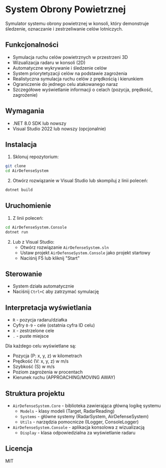 # System Obrony Powietrznej

Symulator systemu obrony powietrznej w konsoli, który demonstruje śledzenie, oznaczanie i zestrzeliwanie celów lotniczych.

## Funkcjonalności

- Symulacja ruchu celów powietrznych w przestrzeni 3D
- Wizualizacja radaru w konsoli (2D)
- Automatyczne wykrywanie i śledzenie celów
- System priorytetyzacji celów na podstawie zagrożenia
- Realistyczna symulacja ruchu celów z prędkością i kierunkiem
- Ograniczenie do jednego celu atakowanego naraz
- Szczegółowe wyświetlanie informacji o celach (pozycja, prędkość, zagrożenie)

## Wymagania

- .NET 8.0 SDK lub nowszy
- Visual Studio 2022 lub nowszy (opcjonalnie)

## Instalacja

1. Sklonuj repozytorium:
```bash
git clone
cd AirDefenseSystem
```

2. Otwórz rozwiązanie w Visual Studio lub skompiluj z linii poleceń:
```bash
dotnet build
```

## Uruchomienie

1. Z linii poleceń:
```bash
cd AirDefenseSystem.Console
dotnet run
```

2. Lub z Visual Studio:
   - Otwórz rozwiązanie `AirDefenseSystem.sln`
   - Ustaw projekt `AirDefenseSystem.Console` jako projekt startowy
   - Naciśnij F5 lub kliknij "Start"

## Sterowanie

- System działa automatycznie
- Naciśnij `Ctrl+C` aby zatrzymać symulację

## Interpretacja wyświetlania

- `R` - pozycja radaru/działka
- Cyfry `0-9` - cele (ostatnia cyfra ID celu)
- `X` - zestrzelone cele
- `.` - puste miejsce

Dla każdego celu wyświetlane są:
- Pozycja (P: x, y, z) w kilometrach
- Prędkość (V: x, y, z) w m/s
- Szybkość (S) w m/s
- Poziom zagrożenia w procentach
- Kierunek ruchu (APPROACHING/MOVING AWAY)

## Struktura projektu

- `AirDefenseSystem.Core` - biblioteka zawierająca główną logikę systemu
  - `Models` - klasy modeli (Target, RadarReading)
  - `Systems` - główne systemy (RadarSystem, AirDefenseSystem)
  - `Utils` - narzędzia pomocnicze (ILogger, ConsoleLogger)
- `AirDefenseSystem.Console` - aplikacja konsolowa z wizualizacją
  - `Display` - klasa odpowiedzialna za wyświetlanie radaru

## Licencja

MIT 